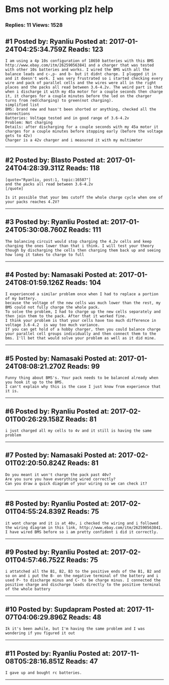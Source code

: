 # Bms not working plz help

### Replies: 11 Views: 1528

## \#1 Posted by: Ryanliu Posted at: 2017-01-24T04:25:34.759Z Reads: 123

```
I am using a 4p 10s configuration of 18650 batteries with this BMS http://www.ebay.com/itm/262590563841 and a charger that was tested with other 10s batteries and works. I wired the BMS with all the balance leads and c-,p- and b- but it didnt charge. I plugged it in and it doesn't work. I was very frustrated so i started checking every wire and pack of parallel cells and the wires were all in the right places and the packs all read between 3.6-4.2v. The weird part is that when i discharge it with my 45a motor for a couple seconds then charge it, it charges for a couple minutes before the led on the charger turns from red(charging) to green(not charging). 
simplified list
BMS: brand new and hasn't been shorted or anything, checked all the connections 
Batteries: Voltage tested and in good range of 3.6-4.2v
Problem: Not charging
Details: after discharging for a couple seconds with my 45a motor it charges for a couple minutes before stopping early (before the voltage gets to 42v)
Charger is a 42v charger and i measured it with my multimeter
```

---
## \#2 Posted by: Blasto Posted at: 2017-01-24T04:28:39.311Z Reads: 118

```
[quote="Ryanliu, post:1, topic:16587"]
and the packs all read between 3.6-4.2v
[/quote]

Is it possible that your bms cutoff the whole charge cycle when one of your packs reaches 4.2V?
```

---
## \#3 Posted by: Ryanliu Posted at: 2017-01-24T05:30:08.760Z Reads: 111

```
The balancing circuit would stop charging the 4.2v cells and keep charging the ones lower than that i think. I will test your theory though by discharging the cells then charging them back up and seeing how long it takes to charge to full
```

---
## \#4 Posted by: Namasaki Posted at: 2017-01-24T08:01:59.126Z Reads: 104

```
I experienced a similar problem once when I had to replace a portion of my battery.
because the voltage of the new cells was much lower than the rest, my BMS could not fully charge the whole pack.
To solve the problem, I had to charge up the new cells separately and then join them to the pack. After that it worked fine.
I think your problem is that your cells have too much difference in voltage 3.6-4.2  is way too much variance.
If you can get hold of a hobby charger, then you could balance charge your parallel cell groups individually and then connect them to the bms. I'll bet that would solve your problem as well as it did mine.
```

---
## \#5 Posted by: Namasaki Posted at: 2017-01-24T08:08:21.270Z Reads: 99

```
Funny thing about BMS's. Your pack needs to be balanced already when you hook it up to the BMS. 
I can't explain why this is the case I just know from experience that it is.
```

---
## \#6 Posted by: Ryanliu Posted at: 2017-02-01T00:26:29.158Z Reads: 81

```
i just charged all my cells to 4v and it still is having the same problem
```

---
## \#7 Posted by: Namasaki Posted at: 2017-02-01T02:20:50.824Z Reads: 81

```
Do you meant it won't charge the pack past 40v?
Are you sure you have everything wired correctly?
Can you draw a quick diagram of your wiring so we can check it?
```

---
## \#8 Posted by: Ryanliu Posted at: 2017-02-01T04:55:24.839Z Reads: 75

```
it wont charge and it is at 40v, i checked the wiring and i followed the wiring diagram in this link, http://www.ebay.com/itm/262590563841. I have wired BMS before so i am pretty confident i did it correctly.
```

---
## \#9 Posted by: Ryanliu Posted at: 2017-02-01T04:57:46.752Z Reads: 75

```
i attatched all the B1, B2, B3 to the positive ends of the B1, B2 and so on and i put the B- on the negative terminal of the battery and i used P- to discharge minus and C- to be charge minus. I connected the positive charge and discharge leads directly to the positive terminal of the whole battery
```

---
## \#10 Posted by: Supdapram Posted at: 2017-11-07T04:06:29.896Z Reads: 48

```
Ik it's been awhile, but I'm having the same problem and I was wondering if you figured it out
```

---
## \#11 Posted by: Ryanliu Posted at: 2017-11-08T05:28:16.851Z Reads: 47

```
I gave up and bought rc batteries.
```

---
